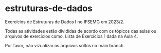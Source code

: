 # estruturas-de-dados
Exercícios de Estruturas de Dados I no IFSEMG em 2023/2.

Todas as atividades estão divididas de acordo com os tópicos das aulas ou arquivos de exercícios como, Lista de Exercícios 1 dada na Aula 4.

Por favor, não vizualizar os arquivos soltos no main branch.
